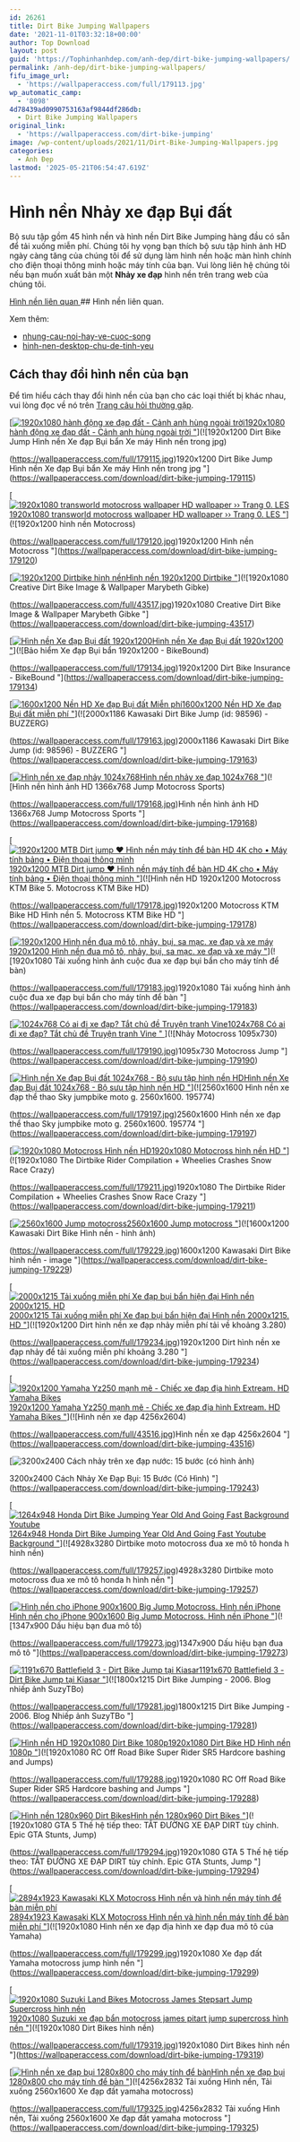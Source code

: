 ```yaml
---
id: 26261
title: Dirt Bike Jumping Wallpapers
date: '2021-11-01T03:32:18+00:00'
author: Top Download
layout: post
guid: 'https://Tophinhanhdep.com/anh-dep/dirt-bike-jumping-wallpapers/'
permalink: /anh-dep/dirt-bike-jumping-wallpapers/
fifu_image_url:
  - 'https://wallpaperaccess.com/full/179113.jpg'
wp_automatic_camp:
  - '8098'
4d78439ad0990753163af9844df286db:
  - Dirt Bike Jumping Wallpapers
original_link:
  - 'https://wallpaperaccess.com/dirt-bike-jumping'
image: /wp-content/uploads/2021/11/Dirt-Bike-Jumping-Wallpapers.jpg
categories:
  - Ảnh Đẹp
lastmod: '2025-05-21T06:54:47.619Z'
---
```

# Hình nền Nhảy xe đạp Bụi đất

Bộ sưu tập gồm 45 hình nền và hình nền Dirt Bike Jumping hàng đầu có sẵn để tải xuống miễn phí. Chúng tôi hy vọng bạn thích bộ sưu tập hình ảnh HD ngày càng tăng của chúng tôi để sử dụng làm hình nền hoặc màn hình chính cho điện thoại thông minh hoặc máy tính của bạn. Vui lòng liên hệ chúng tôi nếu bạn muốn xuất bản một **Nhảy xe đạp** hình nền trên trang web của chúng tôi.

[Hình nền liên quan ](#related) ## Hình nền liên quan.

   
 Xem thêm:

   
- [nhung-cau-noi-hay-ve-cuoc-song](https://tophinhanhdep.com/nhung-cau-noi-hay/nhung-cau-noi-hay-ve-cuoc-song/)
- [hinh-nen-desktop-chu-de-tinh-yeu](https://tophinhanhdep.com/anh-tinh-yeu/hinh-nen-desktop-chu-de-tinh-yeu/)

## Cách thay đổi hình nền của bạn

Để tìm hiểu cách thay đổi hình nền của bạn cho các loại thiết bị khác nhau, vui lòng đọc về nó trên [Trang câu hỏi thường gặp](https://tophinhanhdep.com/faq/).

  
[[![1920x1080 hành động xe đạp đất - Cảnh anh hùng ngoài trời](https://wallpaperaccess.com/full/179113.jpg)1920x1080 hành động xe đạp đất - Cảnh anh hùng ngoài trời "](https://wallpaperaccess.com/download/dirt-bike-jumping-179113)](![1920x1200 Dirt Bike Jump Hình nền Xe đạp Bụi bẩn Xe máy Hình nền trong jpg)

(https://wallpaperaccess.com/full/179115.jpg)1920x1200 Dirt Bike Jump Hình nền Xe đạp Bụi bẩn Xe máy Hình nền trong jpg "](https://wallpaperaccess.com/download/dirt-bike-jumping-179115)

[[![1920x1080 transworld motocross wallpaper HD wallpaper ›› Trang 0. LES](https://wallpaperaccess.com/full/179116.jpg)1920x1080 transworld motocross wallpaper HD wallpaper ›› Trang 0. LES "](https://wallpaperaccess.com/download/dirt-bike-jumping-179116)](![1920x1200 hình nền Motocross)

(https://wallpaperaccess.com/full/179120.jpg)1920x1200 Hình nền Motocross "](https://wallpaperaccess.com/download/dirt-bike-jumping-179120)

[[![1920x1200 Dirtbike hình nền](https://wallpaperaccess.com/full/179128.jpg)Hình nền 1920x1200 Dirtbike "](https://wallpaperaccess.com/download/dirt-bike-jumping-179128)](![1920x1080 Creative Dirt Bike Image & Wallpaper Marybeth Gibke)

(https://wallpaperaccess.com/full/43517.jpg)1920x1080 Creative Dirt Bike Image &amp; Wallpaper Marybeth Gibke "](https://wallpaperaccess.com/download/dirt-bike-jumping-43517)

[[![Hình nền Xe đạp Bụi đất 1920x1200](https://wallpaperaccess.com/full/43541.jpg)Hình nền Xe đạp Bụi đất 1920x1200 "](https://wallpaperaccess.com/download/dirt-bike-jumping-43541)](![Bảo hiểm Xe đạp Bụi bẩn 1920x1200 - BikeBound)

(https://wallpaperaccess.com/full/179134.jpg)1920x1200 Dirt Bike Insurance - BikeBound "](https://wallpaperaccess.com/download/dirt-bike-jumping-179134)

[[![1600x1200 Nền HD Xe đạp Bụi đất Miễn phí](https://wallpaperaccess.com/full/179153.jpg)1600x1200 Nền HD Xe đạp Bụi đất miễn phí "](https://wallpaperaccess.com/download/dirt-bike-jumping-179153)](![2000x1186 Kawasaki Dirt Bike Jump (id: 98596) - BUZZERG)

(https://wallpaperaccess.com/full/179163.jpg)2000x1186 Kawasaki Dirt Bike Jump (id: 98596) - BUZZERG "](https://wallpaperaccess.com/download/dirt-bike-jumping-179163)

[[![Hình nền xe đạp nhảy 1024x768](https://wallpaperaccess.com/full/179166.jpg)Hình nền nhảy xe đạp 1024x768 "](https://wallpaperaccess.com/download/dirt-bike-jumping-179166)](![Hình nền hình ảnh HD 1366x768 Jump Motocross Sports)

(https://wallpaperaccess.com/full/179168.jpg)Hình nền hình ảnh HD 1366x768 Jump Motocross Sports "](https://wallpaperaccess.com/download/dirt-bike-jumping-179168)

[[![1920x1200 MTB Dirt jump ❤ Hình nền máy tính để bàn HD 4K cho • Máy tính bảng • Điện thoại thông minh](https://wallpaperaccess.com/full/179169.jpg)1920x1200 MTB Dirt jump ❤ Hình nền máy tính để bàn HD 4K cho • Máy tính bảng • Điện thoại thông minh "](https://wallpaperaccess.com/download/dirt-bike-jumping-179169)](![Hình nền HD 1920x1200 Motocross KTM Bike 5. Motocross KTM Bike HD)

(https://wallpaperaccess.com/full/179178.jpg)1920x1200 Motocross KTM Bike HD Hình nền 5. Motocross KTM Bike HD "](https://wallpaperaccess.com/download/dirt-bike-jumping-179178)

[[![1920x1200 Hình nền đua mô tô, nhảy, bụi, sa mạc.  xe đạp và xe máy](https://wallpaperaccess.com/full/179180.jpg)1920x1200 Hình nền đua mô tô, nhảy, bụi, sa mạc. xe đạp và xe máy "](https://wallpaperaccess.com/download/dirt-bike-jumping-179180)](![1920x1080 Tải xuống hình ảnh cuộc đua xe đạp bụi bẩn cho máy tính để bàn)

(https://wallpaperaccess.com/full/179183.jpg)1920x1080 Tải xuống hình ảnh cuộc đua xe đạp bụi bẩn cho máy tính để bàn "](https://wallpaperaccess.com/download/dirt-bike-jumping-179183)

[[![1024x768 Có ai đi xe đạp?  Tắt chủ đề Truyện tranh Vine](https://wallpaperaccess.com/full/179186.jpg)1024x768 Có ai đi xe đạp? Tắt chủ đề Truyện tranh Vine " ](https://wallpaperaccess.com/download/dirt-bike-jumping-179186)](![Nhảy Motocross 1095x730)

(https://wallpaperaccess.com/full/179190.jpg)1095x730 Motocross Jump "](https://wallpaperaccess.com/download/dirt-bike-jumping-179190)

[[![Hình nền Xe đạp Bụi đất 1024x768 - Bộ sưu tập hình nền HD](https://wallpaperaccess.com/full/179196.jpg)Hình nền Xe đạp Bụi đất 1024x768 - Bộ sưu tập hình nền HD "](https://wallpaperaccess.com/download/dirt-bike-jumping-179196)](![2560x1600 Hình nền xe đạp thể thao Sky jumpbike moto g.  2560x1600.  195774)

(https://wallpaperaccess.com/full/179197.jpg)2560x1600 Hình nền xe đạp thể thao Sky jumpbike moto g. 2560x1600. 195774 "](https://wallpaperaccess.com/download/dirt-bike-jumping-179197)

[[![1920x1080 Motocross Hình nền HD](https://wallpaperaccess.com/full/179201.jpg)1920x1080 Motocross hình nền HD "](https://wallpaperaccess.com/download/dirt-bike-jumping-179201)](![1920x1080 The Dirtbike Rider Compilation + Wheelies Crashes Snow Race Crazy)

(https://wallpaperaccess.com/full/179211.jpg)1920x1080 The Dirtbike Rider Compilation + Wheelies Crashes Snow Race Crazy "](https://wallpaperaccess.com/download/dirt-bike-jumping-179211)

[[![2560x1600 Jump motocross](https://wallpaperaccess.com/full/179222.jpg)2560x1600 Jump motocross "](https://wallpaperaccess.com/download/dirt-bike-jumping-179222)](![1600x1200 Kawasaki Dirt Bike Hình nền - hình ảnh)

(https://wallpaperaccess.com/full/179229.jpg)1600x1200 Kawasaki Dirt Bike hình nền - image "](https://wallpaperaccess.com/download/dirt-bike-jumping-179229)

[[![2000x1215 Tải xuống miễn phí Xe đạp bụi bẩn hiện đại Hình nền 2000x1215.  HD](https://wallpaperaccess.com/full/43519.jpg)2000x1215 Tải xuống miễn phí Xe đạp bụi bẩn hiện đại Hình nền 2000x1215. HD "](https://wallpaperaccess.com/download/dirt-bike-jumping-43519)](![1920x1200 Dirt hình nền xe đạp nhảy miễn phí tải về khoảng 3.280)

(https://wallpaperaccess.com/full/179234.jpg)1920x1200 Dirt hình nền xe đạp nhảy để tải xuống miễn phí khoảng 3.280 "](https://wallpaperaccess.com/download/dirt-bike-jumping-179234)

[[![1920x1200 Yamaha Yz250 mạnh mẽ - Chiếc xe đạp địa hình Extream.  HD Yamaha Bikes](https://wallpaperaccess.com/full/179239.jpg)1920x1200 Yamaha Yz250 mạnh mẽ - Chiếc xe đạp địa hình Extream. HD Yamaha Bikes "](https://wallpaperaccess.com/download/dirt-bike-jumping-179239)](![Hình nền xe đạp 4256x2604)

(https://wallpaperaccess.com/full/43516.jpg)Hình nền xe đạp 4256x2604 "](https://wallpaperaccess.com/download/dirt-bike-jumping-43516)

[![3200x2400 Cách nhảy trên xe đạp nước: 15 bước (có hình ảnh)](https://wallpaperaccess.com/full/179243.jpg)

3200x2400 Cách Nhảy Xe Đạp Bụi: 15 Bước (Có Hình) "](https://wallpaperaccess.com/download/dirt-bike-jumping-179243)

[[![1264x948 Honda Dirt Bike Jumping Year Old And Going Fast Background Youtube](https://wallpaperaccess.com/full/179246.jpg)1264x948 Honda Dirt Bike Jumping Year Old And Going Fast Youtube Background "](https://wallpaperaccess.com/download/dirt-bike-jumping-179246)](![4928x3280 Dirtbike moto motocross đua xe mô tô honda h hình nền)

(https://wallpaperaccess.com/full/179257.jpg)4928x3280 Dirtbike moto motocross đua xe mô tô honda h hình nền "](https://wallpaperaccess.com/download/dirt-bike-jumping-179257)

[[![Hình nền cho iPhone 900x1600 Big Jump Motocross.  Hình nền iPhone](https://wallpaperaccess.com/full/127945.jpg)Hình nền cho iPhone 900x1600 Big Jump Motocross. Hình nền iPhone "](https://wallpaperaccess.com/download/dirt-bike-jumping-127945)](![1347x900 Dấu hiệu bạn đua mô tô)

(https://wallpaperaccess.com/full/179273.jpg)1347x900 Dấu hiệu bạn đua mô tô "](https://wallpaperaccess.com/download/dirt-bike-jumping-179273)

[[![1191x670 Battlefield 3 - Dirt Bike Jump tại Kiasar](https://wallpaperaccess.com/full/179276.jpg)1191x670 Battlefield 3 - Dirt Bike Jump tại Kiasar "](https://wallpaperaccess.com/download/dirt-bike-jumping-179276)](![1800x1215 Dirt Bike Jumping - 2006. Blog nhiếp ảnh SuzyTBo)

(https://wallpaperaccess.com/full/179281.jpg)1800x1215 Dirt Bike Jumping - 2006. Blog Nhiếp ảnh SuzyTBo "](https://wallpaperaccess.com/download/dirt-bike-jumping-179281)

[[![Hình nền HD 1920x1080 Dirt Bike 1080p](https://wallpaperaccess.com/full/179283.jpg)1920x1080 Dirt Bike HD Hình nền 1080p "](https://wallpaperaccess.com/download/dirt-bike-jumping-179283)](![1920x1080 RC Off Road Bike Super Rider SR5 Hardcore bashing and Jumps)

(https://wallpaperaccess.com/full/179288.jpg)1920x1080 RC Off Road Bike Super Rider SR5 Hardcore bashing and Jumps "](https://wallpaperaccess.com/download/dirt-bike-jumping-179288)

[[![Hình nền 1280x960 Dirt Bikes](https://wallpaperaccess.com/full/43511.jpg)Hình nền 1280x960 Dirt Bikes "](https://wallpaperaccess.com/download/dirt-bike-jumping-43511)](![1920x1080 GTA 5 Thế hệ tiếp theo: TẮT ĐƯỜNG XE ĐẠP DIRT tùy chỉnh.  Epic GTA Stunts, Jump)

(https://wallpaperaccess.com/full/179294.jpg)1920x1080 GTA 5 Thế hệ tiếp theo: TẮT ĐƯỜNG XE ĐẠP DIRT tùy chỉnh. Epic GTA Stunts, Jump "](https://wallpaperaccess.com/download/dirt-bike-jumping-179294)

[[![2894x1923 Kawasaki KLX Motocross Hình nền và hình nền máy tính để bàn miễn phí](https://wallpaperaccess.com/full/179295.jpg)2894x1923 Kawasaki KLX Motocross Hình nền và hình nền máy tính để bàn miễn phí "](https://wallpaperaccess.com/download/dirt-bike-jumping-179295)](![1920x1080 Hình nền xe đạp địa hình xe đạp đua mô tô của Yamaha)

(https://wallpaperaccess.com/full/179299.jpg)1920x1080 Xe đạp đất Yamaha motocross jump hình nền "](https://wallpaperaccess.com/download/dirt-bike-jumping-179299)

[[![1920x1080 Suzuki Land Bikes Motocross James Stepsart Jump Supercross hình nền](https://wallpaperaccess.com/full/179301.jpg)1920x1080 Suzuki xe đạp bẩn motocross james pitart jump supercross hình nền "](https://wallpaperaccess.com/download/dirt-bike-jumping-179301)](![1920x1080 Dirt Bikes hình nền)

(https://wallpaperaccess.com/full/179319.jpg)1920x1080 Dirt Bikes hình nền "](https://wallpaperaccess.com/download/dirt-bike-jumping-179319)

[[![Hình nền xe đạp bụi 1280x800 cho máy tính để bàn](https://wallpaperaccess.com/full/179323.jpg)Hình nền xe đạp bụi 1280x800 cho máy tính để bàn "](https://wallpaperaccess.com/download/dirt-bike-jumping-179323)](![4256x2832 Tải xuống Hình nền, Tải xuống 2560x1600 Xe đạp đất yamaha motocross)

(https://wallpaperaccess.com/full/179325.jpg)4256x2832 Tải xuống Hình nền, Tải xuống 2560x1600 Xe đạp đất yamaha motocross "](https://wallpaperaccess.com/download/dirt-bike-jumping-179325)
